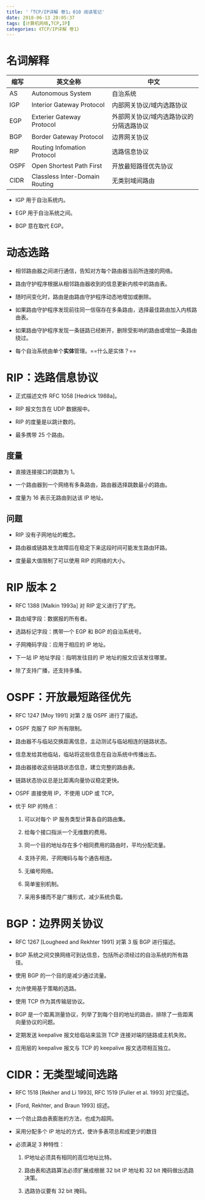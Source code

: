 ```yaml
---
title: '「TCP/IP详解 卷1」010 阅读笔记'
date: 2018-06-13 20:05:37
tags: [计算机网络,TCP,IP]
categories: 《TCP/IP详解 卷1》
---
```


# 名词解释

| 缩写 | 英文全称 | 中文 |
| ---- | ------ | ---- |
| AS | Autonomous System | 自治系统 |
| IGP| Interior Gateway Protocol | 内部网关协议/域内选路协议 |
| EGP | Exterier Gateway Protocol | 外部网关协议/域内选路协议的分隔选路协议 |
| BGP | Border Gateway Protocol | 边界网关协议 |
| RIP | Routing Infomation Protocol | 选路信息协议 |
| OSPF | Open Shortest Path First | 开放最短路径优先协议 |
| CIDR | Classless Inter-Domain Routing | 无类别域间路由 |

- IGP 用于自治系统内。

- EGP 用于自治系统之间。

- BGP 意在取代 EGP。

# 动态选路

- 相邻路由器之间进行通信，告知对方每个路由器当前所连接的网络。

- 路由守护程序根据从相邻路由器收到的信息更新内核中的路由表。

- 随时间变化时，路由是由路由守护程序动态地增加或删除。

- 如果路由守护程序发现前往同一信宿存在多条路由，选择最佳路由加入内核路由表。

- 如果路由守护程序发现一条链路已经断开，删除受影响的路由或增加一条路由绕过。

- 每个自治系统由单个**实体**管理。==什么是实体？==

# RIP：选路信息协议

- 正式描述文件 RFC 1058 [Hedrick 1988a]。

- RIP 报文包含在 UDP 数据报中。

- RIP 的度量是以跳计数的。

- 最多携带 25 个路由。

## 度量

- 直接连接接口的跳数为 1。

- 一个路由器到一个网络有多条路由，路由器选择跳数最小的路由。

- 度量为 16 表示无路由到达该 IP 地址。

## 问题

- RIP 没有子网地址的概念。

- 路由器或链路发生故障后在稳定下来这段时间可能发生路由环路。

- 度量最大值限制了可以使用 RIP 的网络的大小。

# RIP 版本 2

- RFC 1388 [Malkin 1993a] 对 RIP 定义进行了扩充。

- 路由域字段：数据报的所有者。

- 选路标记字段：携带一个 EGP 和 BGP 的自治系统号。

- 子网掩码字段：应用于相应的 IP 地址。

- 下一站 IP 地址字段：指明发往目的 IP 地址的报文应该发往哪里。

- 除了支持广播，还支持多播。

# OSPF：开放最短路径优先

- RFC 1247 [Moy 1991] 对第 2 版 OSPF 进行了描述。

- OSPF 克服了 RIP 所有限制。

- 路由器不与临站交换距离信息，主动测试与临站相连的链路状态。

- 信息发给其他临站，临站将这些信息在自治系统中传播出去。

- 路由器接收这些链路状态信息，建立完整的路由表。

- 链路状态协议总是比距离向量协议稳定更快。

- OSPF 直接使用 IP，不使用 UDP 或 TCP。

- 优于 RIP 的特点：

    1. 可以对每个 IP 服务类型计算各自的路由集。

    2. 给每个接口指派一个无维数的费用。

    3. 同一个目的地址存在多个相同费用的路由时，平均分配流量。

    4. 支持子网，子网掩码与每个通告相连。

    5. 无编号网络。

    6. 简单鉴别机制。

    7. 采用多播而不是广播形式，减少系统负载。

# BGP：边界网关协议

- RFC 1267 [Lougheed and Rekhter 1991] 对第 3 版 BGP 进行描述。

- BGP 系统之间交换网络可到达信息，包括所必须经过的自治系统的所有路径。

- 使用 BGP 的一个目的是减少通过流量。

- 允许使用基于策略的选路。

- 使用 TCP 作为其传输层协议。

- BGP 是一个距离测量协议，列举了到每个目的地址的路由，排除了一些距离向量协议的问题。

- 定期发送 keepalive 报文给临站来监测 TCP 连接对端的链路或主机失败。

- 应用层的 keepalive 报文与 TCP 的 keepalive 报文选项相互独立。

# CIDR：无类型域间选路

- RFC 1518 [Rekher and Li 1993], RFC 1519 [Fuller et al. 1993] 对它描述。

- [Ford, Rekhter, and Braun 1993] 综述。

- 一个防止路由表膨胀的方法，也成为超网。

- 采用分配多个 IP 地址的方式，使许多表项总和成更少的数目

- 必须满足 3 种特性：

    1. IP地址必须具有相同的高位地址比特。

    2. 路由表和选路算法必须扩展成根据 32 bit IP 地址和 32 bit 掩码做出选路决策。

    3. 选路协议要有 32 bit 掩码。
